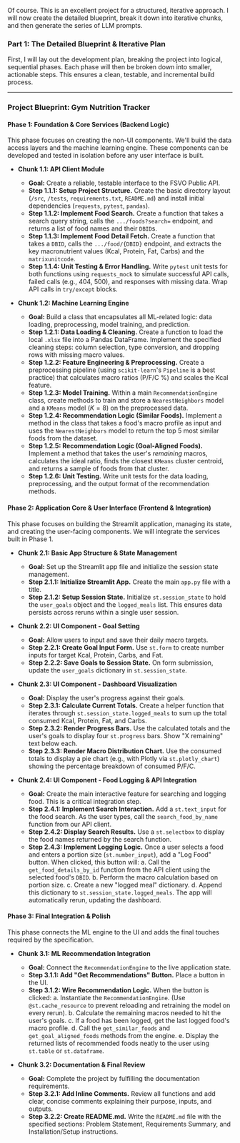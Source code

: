 Of course. This is an excellent project for a structured, iterative approach. I will now create the detailed blueprint, break it down into iterative chunks, and then generate the series of LLM prompts.

### **Part 1: The Detailed Blueprint & Iterative Plan**

First, I will lay out the development plan, breaking the project into logical, sequential phases. Each phase will then be broken down into smaller, actionable steps. This ensures a clean, testable, and incremental build process.

---

### **Project Blueprint: Gym Nutrition Tracker**

#### **Phase 1: Foundation & Core Services (Backend Logic)**

This phase focuses on creating the non-UI components. We'll build the data access layers and the machine learning engine. These components can be developed and tested in isolation before any user interface is built.

*   **Chunk 1.1: API Client Module**
    *   **Goal:** Create a reliable, testable interface to the FSVO Public API.
    *   **Step 1.1.1: Setup Project Structure.** Create the basic directory layout (`/src`, `/tests`, `requirements.txt`, `README.md`) and install initial dependencies (`requests`, `pytest`, `pandas`).
    *   **Step 1.1.2: Implement Food Search.** Create a function that takes a search query string, calls the `.../foods?search=` endpoint, and returns a list of food names and their `DBID`s.
    *   **Step 1.1.3: Implement Food Detail Fetch.** Create a function that takes a `DBID`, calls the `.../food/{DBID}` endpoint, and extracts the key macronutrient values (Kcal, Protein, Fat, Carbs) and the `matrixunitcode`.
    *   **Step 1.1.4: Unit Testing & Error Handling.** Write `pytest` unit tests for both functions using `requests_mock` to simulate successful API calls, failed calls (e.g., 404, 500), and responses with missing data. Wrap API calls in `try/except` blocks.

*   **Chunk 1.2: Machine Learning Engine**
    *   **Goal:** Build a class that encapsulates all ML-related logic: data loading, preprocessing, model training, and prediction.
    *   **Step 1.2.1: Data Loading & Cleaning.** Create a function to load the local `.xlsx` file into a Pandas DataFrame. Implement the specified cleaning steps: column selection, type conversion, and dropping rows with missing macro values.
    *   **Step 1.2.2: Feature Engineering & Preprocessing.** Create a preprocessing pipeline (using `scikit-learn`'s `Pipeline` is a best practice) that calculates macro ratios (P/F/C %) and scales the Kcal feature.
    *   **Step 1.2.3: Model Training.** Within a main `RecommendationEngine` class, create methods to train and store a `NearestNeighbors` model and a `KMeans` model ($K=8$) on the preprocessed data.
    *   **Step 1.2.4: Recommendation Logic (Similar Foods).** Implement a method in the class that takes a food's macro profile as input and uses the `NearestNeighbors` model to return the top 5 most similar foods from the dataset.
    *   **Step 1.2.5: Recommendation Logic (Goal-Aligned Foods).** Implement a method that takes the user's *remaining* macros, calculates the ideal ratio, finds the closest `KMeans` cluster centroid, and returns a sample of foods from that cluster.
    *   **Step 1.2.6: Unit Testing.** Write unit tests for the data loading, preprocessing, and the output format of the recommendation methods.

#### **Phase 2: Application Core & User Interface (Frontend & Integration)**

This phase focuses on building the Streamlit application, managing its state, and creating the user-facing components. We will integrate the services built in Phase 1.

*   **Chunk 2.1: Basic App Structure & State Management**
    *   **Goal:** Set up the Streamlit app file and initialize the session state management.
    *   **Step 2.1.1: Initialize Streamlit App.** Create the main `app.py` file with a title.
    *   **Step 2.1.2: Setup Session State.** Initialize `st.session_state` to hold the `user_goals` object and the `logged_meals` list. This ensures data persists across reruns within a single user session.

*   **Chunk 2.2: UI Component - Goal Setting**
    *   **Goal:** Allow users to input and save their daily macro targets.
    *   **Step 2.2.1: Create Goal Input Form.** Use `st.form` to create number inputs for target Kcal, Protein, Carbs, and Fat.
    *   **Step 2.2.2: Save Goals to Session State.** On form submission, update the `user_goals` dictionary in `st.session_state`.

*   **Chunk 2.3: UI Component - Dashboard Visualization**
    *   **Goal:** Display the user's progress against their goals.
    *   **Step 2.3.1: Calculate Current Totals.** Create a helper function that iterates through `st.session_state.logged_meals` to sum up the total consumed Kcal, Protein, Fat, and Carbs.
    *   **Step 2.3.2: Render Progress Bars.** Use the calculated totals and the user's goals to display four `st.progress` bars. Show "X remaining" text below each.
    *   **Step 2.3.3: Render Macro Distribution Chart.** Use the consumed totals to display a pie chart (e.g., with Plotly via `st.plotly_chart`) showing the percentage breakdown of consumed P/F/C.

*   **Chunk 2.4: UI Component - Food Logging & API Integration**
    *   **Goal:** Create the main interactive feature for searching and logging food. This is a critical integration step.
    *   **Step 2.4.1: Implement Search Interaction.** Add a `st.text_input` for the food search. As the user types, call the `search_food_by_name` function from our API client.
    *   **Step 2.4.2: Display Search Results.** Use a `st.selectbox` to display the food names returned by the search function.
    *   **Step 2.4.3: Implement Logging Logic.** Once a user selects a food and enters a portion size (`st.number_input`), add a "Log Food" button. When clicked, this button will:
        a. Call the `get_food_details_by_id` function from the API client using the selected food's `DBID`.
        b. Perform the macro calculation based on portion size.
        c. Create a new "logged meal" dictionary.
        d. Append this dictionary to `st.session_state.logged_meals`. The app will automatically rerun, updating the dashboard.

#### **Phase 3: Final Integration & Polish**

This phase connects the ML engine to the UI and adds the final touches required by the specification.

*   **Chunk 3.1: ML Recommendation Integration**
    *   **Goal:** Connect the `RecommendationEngine` to the live application state.
    *   **Step 3.1.1: Add "Get Recommendations" Button.** Place a button in the UI.
    *   **Step 3.1.2: Wire Recommendation Logic.** When the button is clicked:
        a. Instantiate the `RecommendationEngine`. (Use `@st.cache_resource` to prevent reloading and retraining the model on every rerun).
        b. Calculate the remaining macros needed to hit the user's goals.
        c. If a food has been logged, get the last logged food's macro profile.
        d. Call the `get_similar_foods` and `get_goal_aligned_foods` methods from the engine.
        e. Display the returned lists of recommended foods neatly to the user using `st.table` or `st.dataframe`.

*   **Chunk 3.2: Documentation & Final Review**
    *   **Goal:** Complete the project by fulfilling the documentation requirements.
    *   **Step 3.2.1: Add Inline Comments.** Review all functions and add clear, concise comments explaining their purpose, inputs, and outputs.
    *   **Step 3.2.2: Create README.md.** Write the `README.md` file with the specified sections: Problem Statement, Requirements Summary, and Installation/Setup instructions.